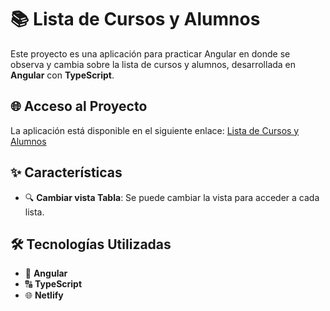 # 📚 Lista de Cursos y Alumnos

Este proyecto es una aplicación para practicar Angular en donde se observa y cambia sobre la lista de cursos y alumnos, desarrollada en **Angular** con **TypeScript**.

## 🌐 Acceso al Proyecto

La aplicación está disponible en el siguiente enlace: [Lista de Cursos y Alumnos](https://list-de-cursos-alumnos-angular.netlify.app)

## ✨ Características

- 🔍 **Cambiar vista Tabla**: Se puede cambiar la vista para acceder a cada lista.

## 🛠️ Tecnologías Utilizadas

- 🔷 **Angular**
- 🔠 **TypeScript**
- 🌐 **Netlify**
